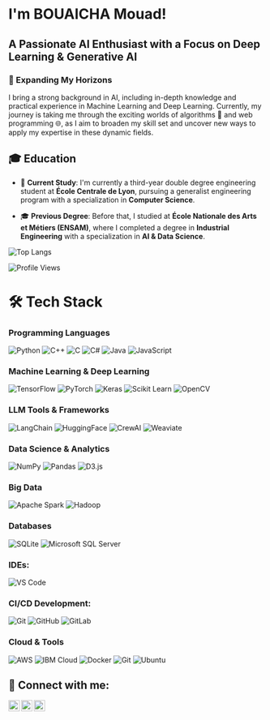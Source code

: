 




 <h1>I'm BOUAICHA Mouad! </h1>
<h2>A Passionate AI Enthusiast with a Focus on Deep Learning  & Generative AI</h2>

<h3>🚀 Expanding My Horizons</h3>
I bring a strong background in AI, including in-depth knowledge and practical experience in Machine Learning and Deep Learning. Currently, my journey is taking me through the exciting worlds of algorithms 🧮 and web programming 🌐, as I aim to broaden my skill set and uncover new ways to apply my expertise in these dynamic fields.





## 🎓 Education

- 🏫 **Current Study**: I'm currently a third-year double degree engineering student at **École Centrale de Lyon**, pursuing a generalist engineering program with a specialization in **Computer Science**.

- 🎓 **Previous Degree**: Before that, I studied at **École Nationale des Arts et Métiers (ENSAM)**, where I completed a degree in **Industrial Engineering** with a specialization in **AI & Data Science**.


![Top Langs](https://github-readme-stats.vercel.app/api/top-langs/?username=MouadBouaicha&layout=compact&hide=)


![Profile Views](https://komarev.com/ghpvc/?username=MouadBouaicha&color=brightgreen)


# 🛠 Tech Stack

### Programming Languages
![Python](https://img.shields.io/badge/Python-3776AB?style=for-the-badge&logo=python&logoColor=white)
![C++](https://img.shields.io/badge/C++-00599C?style=for-the-badge&logo=cplusplus&logoColor=white)
![C](https://img.shields.io/badge/C-A8B9CC?style=for-the-badge&logo=c&logoColor=white)
![C#](https://img.shields.io/badge/C%23-239120?style=for-the-badge&logo=csharp&logoColor=white)
![Java](https://img.shields.io/badge/Java-007396?style=for-the-badge&logo=java&logoColor=white)
![JavaScript](https://img.shields.io/badge/JavaScript-F7DF1E?style=for-the-badge&logo=javascript)

### Machine Learning & Deep Learning
![TensorFlow](https://img.shields.io/badge/TensorFlow-FF6F00?style=for-the-badge&logo=tensorflow&logoColor=white)
![PyTorch](https://img.shields.io/badge/PyTorch-EE4C2C?style=for-the-badge&logo=pytorch&logoColor=white)
![Keras](https://img.shields.io/badge/Keras-D00000?style=for-the-badge&logo=keras&logoColor=white)
![Scikit Learn](https://img.shields.io/badge/Scikit_Learn-F7931E?style=for-the-badge&logo=scikit-learn&logoColor=white)
![OpenCV](https://img.shields.io/badge/OpenCV-5C3EE8?style=for-the-badge&logo=opencv&logoColor=white)

### LLM Tools & Frameworks
![LangChain](https://img.shields.io/badge/LangChain-121212?style=for-the-badge&logo=chainlink&logoColor=white)
![HuggingFace](https://img.shields.io/badge/HuggingFace-FFD21E?style=for-the-badge&logo=huggingface&logoColor=black)
![CrewAI](https://img.shields.io/badge/CrewAI-0E83CD?style=for-the-badge&logo=robot&logoColor=white)
![Weaviate](https://img.shields.io/badge/Weaviate-FF5F1F?style=for-the-badge&logo=vectorworks&logoColor=white)


### Data Science & Analytics
![NumPy](https://img.shields.io/badge/NumPy-013243?style=for-the-badge&logo=numpy&logoColor=white)
![Pandas](https://img.shields.io/badge/Pandas-150458?style=for-the-badge&logo=pandas&logoColor=white)
![D3.js](https://img.shields.io/badge/D3.js-F9A03C?style=for-the-badge&logo=d3.js&logoColor=white)

### Big Data 
![Apache Spark](https://img.shields.io/badge/Apache_Spark-E25A1C?style=for-the-badge&logo=apache-spark&logoColor=white)
![Hadoop](https://img.shields.io/badge/Hadoop-66CCFF?style=for-the-badge&logo=apache-hadoop&logoColor=black)

### Databases
![SQLite](https://img.shields.io/badge/SQLite-003B57?style=for-the-badge&logo=sqlite&logoColor=white)
![Microsoft SQL Server](https://img.shields.io/badge/SQL_Server-CC2927?style=for-the-badge&logo=microsoft-sql-server&logoColor=white)

### IDEs:
![VS Code](https://img.shields.io/badge/VS_Code-007ACC?style=for-the-badge&logo=visualstudiocode&logoColor=white)


### CI/CD Development:
![Git](https://img.shields.io/badge/Git-F05032?style=for-the-badge&logo=git&logoColor=white)
![GitHub](https://img.shields.io/badge/GitHub-181717?style=for-the-badge&logo=github&logoColor=white)
![GitLab](https://img.shields.io/badge/GitLab-FCA121?style=for-the-badge&logo=gitlab&logoColor=white)



### Cloud & Tools
![AWS](https://img.shields.io/badge/AWS-232F3E?style=for-the-badge&logo=amazon-aws&logoColor=white)
![IBM Cloud](https://img.shields.io/badge/IBM_Cloud-054ADA?style=for-the-badge&logo=ibm&logoColor=white)
![Docker](https://img.shields.io/badge/Docker-2496ED?style=for-the-badge&logo=docker&logoColor=white)
![Git](https://img.shields.io/badge/Git-F05032?style=for-the-badge&logo=git&logoColor=white)
![Ubuntu](https://img.shields.io/badge/Ubuntu-E95420?style=for-the-badge&logo=ubuntu&logoColor=white)


<h2> 🤳 Connect with me:</h2>

[<img align="left" alt="BOUAICHA Mouad | Twitter" width="22px" src="https://cdn.jsdelivr.net/npm/simple-icons@v3/icons/twitter.svg" />][twitter]
[<img align="left" alt="BOUAICHA Mouad | LinkedIn" width="22px" src="https://cdn.jsdelivr.net/npm/simple-icons@v3/icons/linkedin.svg" />][linkedin]
[<img align="left" alt="BOUAICHA Mouad | Instagram" width="22px" src="https://cdn.jsdelivr.net/npm/simple-icons@v3/icons/instagram.svg" />][instagram]

<br />
<br />

[twitter]: https://twitter.com/MouadBouaichaa
[instagram]: https://www.instagram.com/mouadbouaicha/
[linkedin]: https://www.linkedin.com/in/mouad-bouaicha-a4aaa0211

